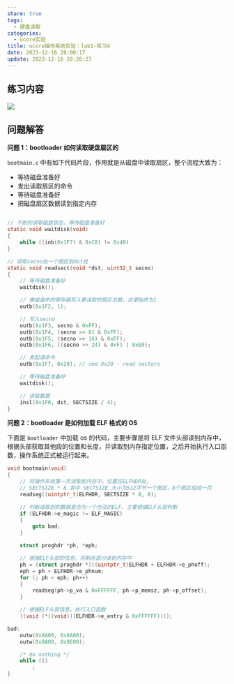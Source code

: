 ```yaml
---
share: true
tags:
  - 硬盘读取
categories:
  - ucore实验
title: ucore操作系统实验：lab1-练习4
date: 2023-12-16 20:00:17
update: 2023-12-16 20:26:27
---
```


## 练习内容

![](/images/ucore操作系统实验：lab1-练习4_image_1.png)

## 问题解答

**问题 1：bootloader 如何读取硬盘扇区的**

`bootmain.c` 中有如下代码片段，作用就是从磁盘中读取扇区，整个流程大致为：

- 等待磁盘准备好
- 发出读取扇区的命令
- 等待磁盘准备好
- 把磁盘扇区数据读到指定内存

```c

// 不断的读取磁盘状态，等待磁盘准备好
static void waitdisk(void)
{
    while ((inb(0x1F7) & 0xC0) != 0x40)
}

// 读取secno处一个扇区到dst处
static void readsect(void *dst, uint32_t secno)
{
    // 等待磁盘准备好
    waitdisk();

    // 像磁盘中的寄存器写入要读取的扇区总数，这里始终为1
    outb(0x1F2, 1);

    // 写入secno
    outb(0x1F3, secno & 0xFF);
    outb(0x1F4, (secno >> 8) & 0xFF);
    outb(0x1F5, (secno >> 16) & 0xFF);
    outb(0x1F6, ((secno >> 24) & 0xF) | 0xE0);

    // 发起读命令
    outb(0x1F7, 0x20); // cmd 0x20 - read sectors

    // 等待磁盘准备好
    waitdisk();

    // 读取数据
    insl(0x1F0, dst, SECTSIZE / 4);
}
```

**问题 2：bootloader 是如何加载 ELF 格式的 OS**

下面是 `bootloader` 中加载 os 的代码，主要步骤是将 ELF 文件头部读到内存中，根据头部获取其他段的位置和长度，并读取到内存指定位置，之后开始执行入口函数，操作系统正式被运行起来。

```c
void bootmain(void)
{
    // 将操作系统第一页读取到内存中，位置在ELFHDR处,
    // SECTSIZE * 8 其中 SECTSIZE 大小为512字节一个扇区，8个扇区组成一页
    readseg((uintptr_t)ELFHDR, SECTSIZE * 8, 0);

    // 判断读取到的数据是否为一个合法的ELF，主要根据ELF头部判断
    if (ELFHDR->e_magic != ELF_MAGIC)
    {
        goto bad;
    }

    struct proghdr *ph, *eph;

    // 根据ELF头部的信息，将剩余部分读到内存中
    ph = (struct proghdr *)((uintptr_t)ELFHDR + ELFHDR->e_phoff);
    eph = ph + ELFHDR->e_phnum;
    for (; ph < eph; ph++)
    {
        readseg(ph->p_va & 0xFFFFFF, ph->p_memsz, ph->p_offset);
    }

    // 根据ELF头部信息，执行入口函数
    ((void (*)(void))(ELFHDR->e_entry & 0xFFFFFF))();

bad:
    outw(0x8A00, 0x8A00);
    outw(0x8A00, 0x8E00);

    /* do nothing */
    while (1)
        ;
}
```